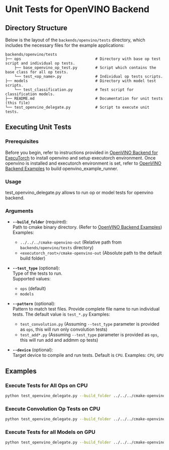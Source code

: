 # Unit Tests for OpenVINO Backend

## Directory Structure

Below is the layout of the `backends/openvino/tests` directory, which includes the necessary files for the example applications:

```
backends/openvino/tests
├── ops                                 # Directory with base op test script and individual op tests.
    ├── base_openvino_op_test.py        # Script which contains the base class for all op tests.
    └── test_<op_name>.py               # Individual op tests scripts.
├── models                              # Directory with model test scripts.
    └── test_classification.py          # Test script for classification models.
├── README.md                           # Documentation for unit tests (this file)
└── test_openvino_delegate.py           # Script to execute unit tests.
```

## Executing Unit Tests

### Prerequisites

Before you begin, refer to instructions provided in [OpenVINO Backend for ExecuTorch](../README.md) to install openvino and setup executorch environment.
Once openvino is installed and executorch environment is set, refer to [OpenVINO Backend Examples](../../../examples/openvino/README.md) to build openvino_example_runner.

### Usage

test_openvino_delegate.py allows to run op or model tests for openvino backend.

### **Arguments**
- **`--build_folder`** (required):  
  Path to cmake binary directory. (Refer to [OpenVINO Backend Examples](../../../examples/openvino/README.md))   
  Examples:
  - `../../../cmake-openvino-out` (Relative path from `backends/openvino/tests` directory)
  - `<executorch_root>/cmake-openvino-out` (Absolute path to the default build folder)

- **`--test_type`** (optional):  
  Type of the tests to run.  
  Supported values:
  - `ops` (default)
  - `models`

- **`--pattern`** (optional):  
  Pattern to match test files. Provide complete file name to run individual tests. The default value is `test_*.py`
  Examples:
  - `test_convolution.py` (Assuming `--test_type` parameter is provided as `ops`, this will run only convolution tests)
  - `test_add*.py` (Assuming `--test_type` parameter is provided as `ops`, this will run add and addmm op tests)

- **`--device`** (optional):  
  Target device to compile and run tests. Default is `CPU`.
  Examples: `CPU`, `GPU`


## **Examples**

### Execute Tests for All Ops on CPU
```bash
python test_openvino_delegate.py --build_folder ../../../cmake-openvino-out --device CPU --test_type ops
```

### Execute Convolution Op Tests on CPU
```bash
python test_openvino_delegate.py --build_folder ../../../cmake-openvino-out --device CPU --test_type ops --pattern test_convolution.py
```

### Execute Tests for all Models on GPU
```bash
python test_openvino_delegate.py --build_folder ../../../cmake-openvino-out --device GPU --test_type models

